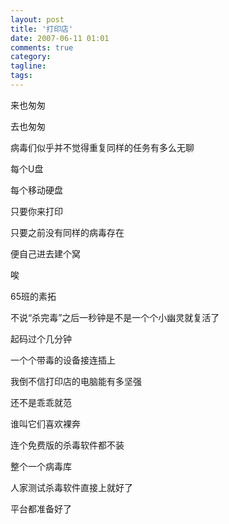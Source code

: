 ```yaml
---
layout: post
title: '打印店'
date: 2007-06-11 01:01
comments: true
category: 
tagline: 
tags:
---
```

    

来也匆匆

去也匆匆

病毒们似乎并不觉得重复同样的任务有多么无聊

每个U盘

每个移动硬盘

只要你来打印

只要之前没有同样的病毒存在

便自己进去建个窝

唉

65班的素拓

不说“杀完毒”之后一秒钟是不是一个个小幽灵就复活了

起码过个几分钟

一个个带毒的设备接连插上

我倒不信打印店的电脑能有多坚强

还不是乖乖就范

谁叫它们喜欢裸奔

连个免费版的杀毒软件都不装

整个一个病毒库

人家测试杀毒软件直接上就好了

平台都准备好了
